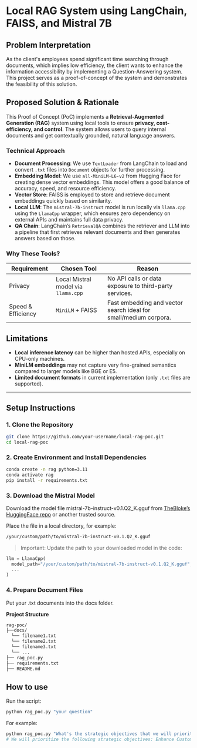 # Local RAG System using LangChain, FAISS, and Mistral 7B

## Problem Interpretation

As the client's employees spend significant time searching through documents, which implies low efficiency, the client wants to enhance the information accessibility by implementing a Question-Answering system. This project serves as a proof-of-concept of the system and demonstrates the feasibility of this solution.

## Proposed Solution & Rationale

This Proof of Concept (PoC) implements a **Retrieval-Augmented Generation (RAG)** system using local tools to ensure **privacy, cost-efficiency, and control**. The system allows users to query internal documents and get contextually grounded, natural language answers.

### Technical Approach

- **Document Processing**: We use `TextLoader` from LangChain to load and convert `.txt` files into `Document` objects for further processing.
- **Embedding Model**: We use `all-MiniLM-L6-v2` from Hugging Face for creating dense vector embeddings. This model offers a good balance of accuracy, speed, and resource efficiency.
- **Vector Store**: FAISS is employed to store and retrieve document embeddings quickly based on similarity.
- **Local LLM**: The `mistral-7b-instruct` model is run locally via `llama.cpp` using the `LlamaCpp` wrapper, which ensures zero dependency on external APIs and maintains full data privacy.
- **QA Chain**: LangChain’s `RetrievalQA` combines the retriever and LLM into a pipeline that first retrieves relevant documents and then generates answers based on those.

### Why These Tools?

| Requirement          | Chosen Tool                     | Reason                                                                 |
|----------------------|----------------------------------|------------------------------------------------------------------------|
| Privacy              | Local Mistral model via `llama.cpp` | No API calls or data exposure to third-party services.                 |
| Speed & Efficiency   | `MiniLM` + FAISS                | Fast embedding and vector search ideal for small/medium corpora.       |

## Limitations

- **Local inference latency** can be higher than hosted APIs, especially on CPU-only machines.
- **MiniLM embeddings** may not capture very fine-grained semantics compared to larger models like BGE or E5.
- **Limited document formats** in current implementation (only `.txt` files are supported).

---

## Setup Instructions

### 1. Clone the Repository

```bash
git clone https://github.com/your-username/local-rag-poc.git
cd local-rag-poc
```

### 2. Create Environment and Install Dependencies
```bash
conda create -n rag python=3.11
conda activate rag
pip install -r requirements.txt
```

### 3. Download the Mistral Model

Download the model file mistral-7b-instruct-v0.1.Q2_K.gguf from [TheBloke’s HuggingFace repo](https://huggingface.co/TheBloke/Mistral-7B-Instruct-v0.1-GGUF) or another trusted source.

Place the file in a local directory, for example:

```bash
/your/custom/path/to/mistral-7b-instruct-v0.1.Q2_K.gguf
```
> Important: Update the path to your downloaded model in the code:

```python
llm = LlamaCpp(
  model_path="/your/custom/path/to/mistral-7b-instruct-v0.1.Q2_K.gguf",
  ...
)
```

### 4. Prepare Document Files
Put your .txt documents into the docs folder.

**Project Structure**

```bash
rag-poc/
├──docs/
  └── filename1.txt
  └── filename2.txt
  └── filename3.txt
  └── ...
├── rag_poc.py
├── requirements.txt
├── README.md
```


## How to use
Run the script:

```bash
python rag_poc.py "your question"
```
For example:

```bash
python rag_poc.py "What's the strategic objectives that we will prioritize?"
# We will prioritize the following strategic objectives: Enhance Customer Retention, Drive Product Innovation, and Strengthen Operational Efficiency.
```
